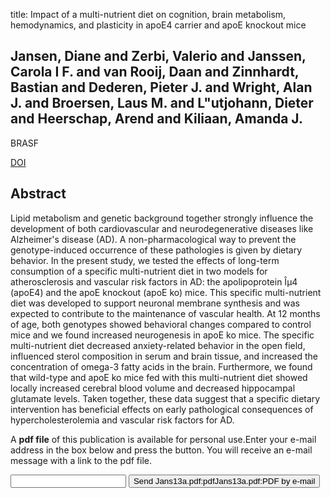 title: Impact of a multi-nutrient diet on cognition, brain metabolism, hemodynamics, and plasticity in apoE4 carrier and apoE knockout mice

## Jansen, Diane and Zerbi, Valerio and Janssen, Carola I F. and van Rooij, Daan and Zinnhardt, Bastian and Dederen, Pieter J. and Wright, Alan J. and Broersen, Laus M. and L"utjohann, Dieter and Heerschap, Arend and Kiliaan, Amanda J.
BRASF

<a href="https://doi.org/10.1007/s00429-013-0606-7">DOI</a>

## Abstract
Lipid metabolism and genetic background together strongly influence the development of both cardiovascular and neurodegenerative diseases like Alzheimer's disease (AD). A non-pharmacological way to prevent the genotype-induced occurrence of these pathologies is given by dietary behavior. In the present study, we tested the effects of long-term consumption of a specific multi-nutrient diet in two models for atherosclerosis and vascular risk factors in AD: the apolipoprotein Îµ4 (apoE4) and the apoE knockout (apoE ko) mice. This specific multi-nutrient diet was developed to support neuronal membrane synthesis and was expected to contribute to the maintenance of vascular health. At 12 months of age, both genotypes showed behavioral changes compared to control mice and we found increased neurogenesis in apoE ko mice. The specific multi-nutrient diet decreased anxiety-related behavior in the open field, influenced sterol composition in serum and brain tissue, and increased the concentration of omega-3 fatty acids in the brain. Furthermore, we found that wild-type and apoE ko mice fed with this multi-nutrient diet showed locally increased cerebral blood volume and decreased hippocampal glutamate levels. Taken together, these data suggest that a specific dietary intervention has beneficial effects on early pathological consequences of hypercholesterolemia and vascular risk factors for AD.

A <b>pdf file</b> of this publication is available for personal use.Enter your e-mail address in the box below and press the button. You will receive an e-mail message with a link to the pdf file.
<form action="sender.php">  <input type="text" name="email">  <input type="submit" value="Send Jans13a.pdf:pdfJans13a.pdf:PDF by e-mail"></form>